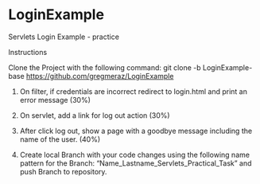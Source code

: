 # LoginExample
Servlets Login Example - practice

Instructions

Clone the Project with the following command: git clone -b LoginExample-base https://github.com/gregmeraz/LoginExample

1. On filter, if credentials are incorrect redirect to login.html and print an error message (30%)

2. On servlet, add a link for log out action (30%)

3. After click log out, show a page with a goodbye message including the name of the user. (40%)

4. Create local Branch with your code changes using the following name pattern for the Branch: “Name_Lastname_Servlets_Practical_Task” and push Branch to repository.
